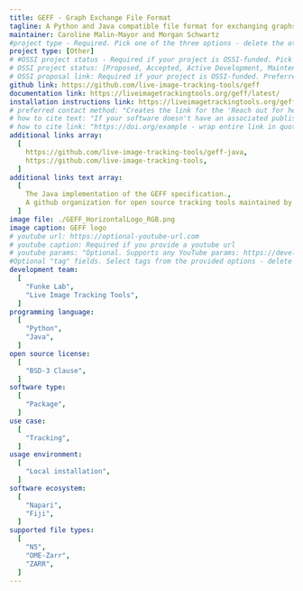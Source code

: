 ```yaml
---
title: GEFF - Graph Exchange File Format
tagline: A Python and Java compatible file format for exchanging graphs with annotated nodes and edges, with special support for tracking graphs.
maintainer: Caroline Malin-Mayor and Morgan Schwartz
#project type - Required. Pick one of the three options - delete the other two.
project type: [Other]
# #OSSI project status - Required if your project is OSSI-funded. Pick one option.
# OSSI project status: [Proposed, Accepted, Active Development, Maintenance]
# OSSI proposal link: Required if your project is OSSI-funded. Preferred - upload the proposal as a PDF to `public/proposals` and provide the link in the format `../../proposals/PROPOSAL.pdf`. Other option - URL to the externally hosted proposal.
github link: https://github.com/live-image-tracking-tools/geff
documentation link: https://liveimagetrackingtools.org/geff/latest/
installation instructions link: https://liveimagetrackingtools.org/geff/latest/#installation
# preferred contact method: "Creates the link for the 'Reach out for help' button on the project page. Encouraged if there is a preferred way for users to reach out for help other than creating an issue in the project's GitHub repo. Examples: link to Image.sc forum, or an email in the format of mailto:email@example.com."
# how to cite text: "If your software doesn't have an associated published paper or DOI, delete or comment-out this field to use your GitHub repo as the default. Otherwise, provide the citation for your software - wrap in quotes to ensure colons are interpreted correctly. "
# how to cite link: "https://doi.org/example - wrap entire link in quotes. If a DOI is not available, then delete or comment-out this field to use your GitHub repo as the default."
additional links array:
  [
    https://github.com/live-image-tracking-tools/geff-java,
    https://github.com/live-image-tracking-tools,
  ]
additional links text array:
  [
    The Java implementation of the GEFF specification.,
    A github organization for open source tracking tools maintained by the community.,
  ]
image file: ./GEFF_HorizontalLogo_RGB.png
image caption: GEFF logo
# youtube url: https://optional-youtube-url.com
# youtube caption: Required if you provide a youtube url
# youtube params: "Optional. Supports any YouTube params: https://developers.google.com/youtube/player_parameters#Parameters. See Astro Embed documentation for more guidance: https://astro-embed.netlify.app/components/youtube/#params"
#Optional "tag" fields. Select tags from the provided options - delete the options that are not applicable. If you feel another option is required to describe your project, add it and then note this in your pull request.
development team:
  [
    "Funke Lab",
    "Live Image Tracking Tools",
  ]
programming language:
  [
    "Python",
    "Java",
  ]
open source license:
  [
    "BSD-3 Clause",
  ]
software type:
  [
    "Package",
  ]
use case:
  [
    "Tracking",
  ]
usage environment:
  [
    "Local installation",
  ]
software ecosystem:
  [
    "Napari",
    "Fiji",
  ]
supported file types:
  [
    "N5",
    "OME-Zarr",
    "ZARR",
  ]
---
```

